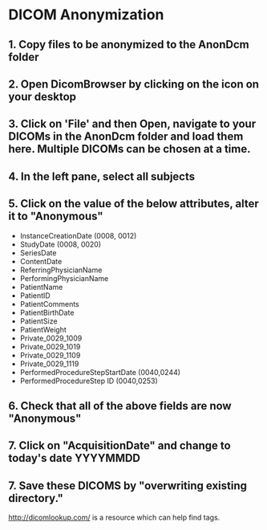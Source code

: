 # DICOM Anonymization
## 1. Copy files to be anonymized to the AnonDcm folder 
## 2. Open DicomBrowser by clicking on the icon on your desktop
## 3. Click on 'File' and then Open, navigate to your DICOMs in the AnonDcm folder and load them here. Multiple DICOMs can be chosen at a time. 
## 4. In the left pane, select all subjects
## 5. Click on the value of the below attributes, alter it to "Anonymous"
+ InstanceCreationDate (0008, 0012)
+ StudyDate (0008, 0020)
+ SeriesDate
+ ContentDate
+ ReferringPhysicianName
+ PerformingPhysicianName
+ PatientName
+ PatientID
+ PatientComments
+ PatientBirthDate
+ PatientSize
+ PatientWeight
+ Private_0029_1009
+ Private_0029_1019
+ Private_0029_1109
+ Private_0029_1119
+ PerformedProcedureStepStartDate (0040,0244)
+ PerformedProcedureStep ID (0040,0253)
## 6. Check that all of the above fields are now "Anonymous"
## 7. Click on "AcquisitionDate" and change to today's date YYYYMMDD
## 7. Save these DICOMS by "overwriting existing directory."

http://dicomlookup.com/ is a resource which can help find tags.

